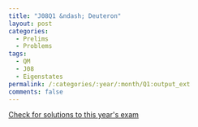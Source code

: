 ```yaml
---
title: "J08Q1 &ndash; Deuteron"
layout: post
categories:
  - Prelims
  - Problems
tags:
  - QM
  - J08
  - Eigenstates
permalink: /:categories/:year/:month/Q1:output_ext
comments: false
---
```

<object data="2008J1Q.pdf" type="application/pdf" width="100%" height="500"></object>
<div class="message"><a href='https://princetonprelim.com/prelim/20/'>Check for solutions to this year's exam</a></div>